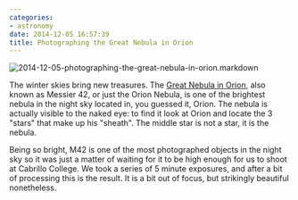 ```yaml
---
categories:
- astronomy
date: 2014-12-05 16:57:39
title: Photographing the Great Nebula in Orion
---
```


<img class="import-img" src="http://s3-us-west-2.amazonaws.com/pedaldp/images/2014-12-photographing-the-great-nebula-in-orion/m42.png" alt="2014-12-05-photographing-the-great-nebula-in-orion.markdown">

The winter skies bring new treasures. The [Great Nebula in Orion](http://en.wikipedia.org/wiki/Orion_Nebula), also known as Messier 42, or just the Orion Nebula, is one of the brightest nebula in the night sky located in, you guessed it, Orion. The nebula is actually visible to the naked eye: to find it look at Orion and locate the 3 "stars" that make up his "sheath". The middle star is not a star, it is the nebula.

Being so bright, M42 is one of the most photographed objects in the night sky so it was just a matter of waiting for it to be high enough for us to shoot at Cabrillo College. We took a series of 5 minute exposures, and after a bit of processing this is the result. It is a bit out of focus, but strikingly beautiful nonetheless.